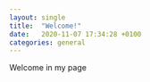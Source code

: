 ```yaml
---
layout: single
title:  "Welcome!"
date:   2020-11-07 17:34:28 +0100
categories: general
---
```


Welcome in my page